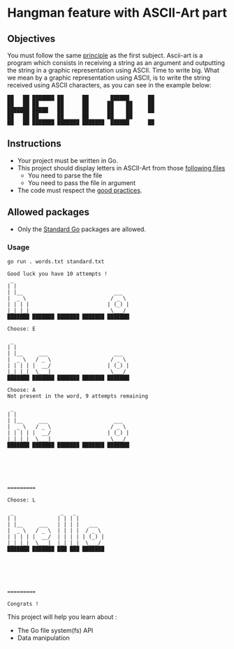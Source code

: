 # Hangman feature with ASCII-Art part

## Objectives

You must follow the same [principle](https://github.com/Lyon-Ynov-Campus/YTrack/tree/master/subjects/hangman/hangman-classic) as the first subject.
Ascii-art is a program which consists in receiving a string as an argument and outputting the string in a graphic representation using ASCII. Time to write big.
What we mean by a graphic representation using ASCII, is to write the string received using ASCII characters, as you can see in the example below:

    ██   ██ ███████ ██      ██       ██████      ██ 
    ██   ██ ██      ██      ██      ██    ██     ██ 
    ███████ █████   ██      ██      ██    ██     ██ 
    ██   ██ ██      ██      ██      ██    ██        
    ██   ██ ███████ ███████ ███████  ██████      ██ 
                                                
## Instructions
* Your project must be written in Go.
* This project should display letters in ASCII-Art from those [following files](https://github.com/LeaderGRL/Hangman-ascii-art/tree/main/letters)
    * You need to parse the file
    * You need to pass the file in argument
* The code must respect the [good practices](https://public.01-edu.org/subjects/good-practices/).

## Allowed packages
* Only the [Standard Go](https://pkg.go.dev/std) packages are allowed.

### Usage

    go run . words.txt standard.txt
    
    Good luck you have 10 attempts !
     _                        
    | |                    
    | |__                             ___
    |  _ \                           / _ \
    | | | |                         | (_) |
    |_| |_|                          \___/
    ███████ ███████ ███████ ███████ ███████
    
    Choose: E
    
     _               
    | |                
    | |__     ___                     ___
    |  _ \   / _ \                   / _ \
    | | | | |  __/                  | (_) |
    |_| |_|  \___|                   \___/
    ███████ ███████ ███████ ███████ ███████
    
    Choose: A
    Not present in the word, 9 attempts remaining

     _               
    | |                
    | |__     ___                     ___
    |  _ \   / _ \                   / _ \
    | | | | |  __/                  | (_) |
    |_| |_|  \___|                   \___/
    ███████ ███████ ███████ ███████ ███████          
    
    
    
    
    
    
    =========
    
    Choose: L
    
     _               _   _
    | |             | | | |
    | |__     ___   | | | |   ___
    |  _ \   / _ \  | | | |  / _ \
    | | | | |  __/  | | | | | (_) |
    |_| |_|  \___|  |_| |_|  \___/
    ███████ ███████ ███ ███ ███████                  
    
    
    
    
    
    
    =========
    
    Congrats !

This project will help you learn about :
- The Go file system(fs) API
- Data manipulation
